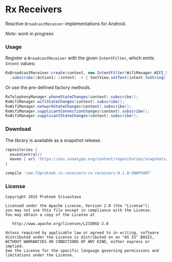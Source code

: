 # Rx Receivers

Reactive `BroadcastReceiver` implementations for Android. 

*Note*: work in progress

### Usage

Register a `BroadcastReceiver` with the given `IntentFilter`, which emits `Intent` values:

```java
RxBroadcastReceiver.create(context, new IntentFilter(WifiManager.WIFI_STATE_CHANGED_ACTION))
  .subscribe((Action1) (intent) -> { textView.setText(intent.toString()); });
```

Or use the pre-defined factory methods.
```java
RxTelephonyManager.phoneStateChanges(context).subscribe();
RxWifiManager.wifiStateChanges(context).subscribe();
RxWifiManager.networkStateChanges(context).subscribe();
RxWifiManager.supplicantConnectionChanges(context).subscribe();
RxWifiManager.supplicantStateChanges(context).subscribe();
```

### Download

The library is available as a snapshot release.

```groovy
repositories {
  mavenCentral()
  maven { url 'https://oss.sonatype.org/content/repositories/snapshots/' }
}
```

```groovy
compile 'com.f2prateek.rx.receivers:rx-receivers:0.1.0-SNAPSHOT'
```


### License

    Copyright 2015 Prateek Srivastava

    Licensed under the Apache License, Version 2.0 (the "License");
    you may not use this file except in compliance with the License.
    You may obtain a copy of the License at

       http://www.apache.org/licenses/LICENSE-2.0

    Unless required by applicable law or agreed to in writing, software
    distributed under the License is distributed on an "AS IS" BASIS,
    WITHOUT WARRANTIES OR CONDITIONS OF ANY KIND, either express or implied.
    See the License for the specific language governing permissions and
    limitations under the License.
